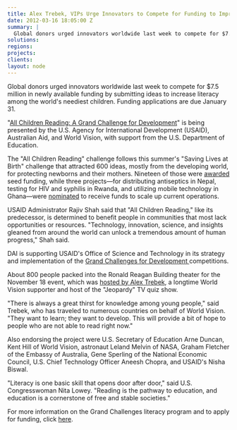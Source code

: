 ```yaml
---
title: Alex Trebek, VIPs Urge Innovators to Compete for Funding to Improve Global Literacy
date: 2012-03-16 18:05:00 Z
summary: |
  Global donors urged innovators worldwide last week to compete for $7.5 million in newly available funding by submitting ideas to increase literacy among the world's neediest children. Funding applications are due January 31.
solutions:
regions:
projects:
clients:
layout: node
---
```

Global donors urged innovators worldwide last week to compete for $7.5 million in newly available funding by submitting ideas to increase literacy among the world's neediest children. Funding applications are due January 31.

"[All Children Reading: A Grand Challenge for Development][1]" is being presented by the U.S. Agency for International Development (USAID), Australian Aid, and World Vision, with support from the U.S. Department of Education.

The "All Children Reading" challenge follows this summer's "Saving Lives at Birth" challenge that attracted 600 ideas, mostly from the developing world, for protecting newborns and their mothers. Nineteen of those were [awarded][2] seed funding, while three projects—for distributing antiseptics in Nepal, testing for HIV and syphilis in Rwanda, and utilizing mobile technology in Ghana—were [nominated][3] to receive funds to scale up current operations.

USAID Administrator Rajiv Shah said that "All Children Reading," like its predecessor, is determined to benefit people in communities that most lack opportunities or resources. "Technology, innovation, science, and insights gleaned from around the world can unlock a tremendous amount of human progress," Shah said.

DAI is supporting USAID's Office of Science and Technology in its strategy and implementation of the [Grand Challenges for Development ][4]competitions.

About 800 people packed into the Ronald Reagan Building theater for the November 18 event, which was [hosted by Alex Trebek][5], a longtime World Vision supporter and host of the "Jeopardy" TV quiz show.

"There is always a great thirst for knowledge among young people," said Trebek, who has traveled to numerous countries on behalf of World Vision. "They want to learn; they want to develop. This will provide a bit of hope to people who are not able to read right now."

Also endorsing the project were U.S. Secretary of Education Arne Duncan, Kent Hill of World Vision, astronaut Leland Melvin of NASA, Graham Fletcher of the Embassy of Australia, Gene Sperling of the National Economic Council, U.S. Chief Technology Officer Aneesh Chopra, and USAID's Nisha Biswal.

"Literacy is one basic skill that opens door after door," said U.S. Congresswoman Nita Lowey. "Reading is the pathway to education, and education is a cornerstone of free and stable societies."

For more information on the Grand Challenges literacy program and to apply for funding, click [here][1].

[1]: http://allchildrenreading.org/
[2]: http://savinglivesatbirth.net/innovation/innovators
[3]: http://www.savinglivesatbirth.net/news/11/09/20/press-release-three-promising-innovations-ensure-moms-don%E2%80%99t-die-giving-life-babies-hav
[4]: /our-work/projects/worldwide-grand-challenges-development-implementation-services
[5]: http://www.youtube.com/watch?v=ZadU26Ykins&feature=youtu.be
